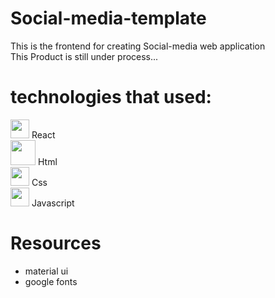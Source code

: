 # Social-media-template
This is the frontend for creating Social-media web application <br/>
This Product is still under process...

# technologies that used:
<img width="30px" src="https://upload.wikimedia.org/wikipedia/commons/a/a7/React-icon.svg"> React<br/>
<img width="40px" src="https://upload.wikimedia.org/wikipedia/commons/3/33/Hypertext_markup_language.png"> Html<br/>
<img width="30px" src="https://upload.wikimedia.org/wikipedia/commons/d/d5/CSS3_logo_and_wordmark.svg"> Css<br/>
<img width="30px" src="https://upload.wikimedia.org/wikipedia/commons/thumb/9/99/Unofficial_JavaScript_logo_2.svg/640px-Unofficial_JavaScript_logo_2.svg.png"> Javascript<br/>

# Resources
- material ui <br/>
- google fonts
